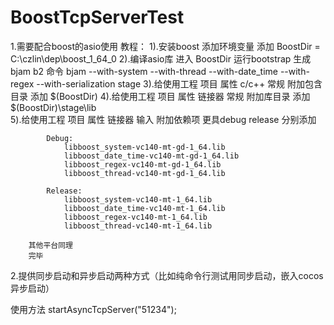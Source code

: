 # BoostTcpServerTest
1.需要配合boost的asio使用
    教程：
        1).安装boost 添加环境变量
            添加 BoostDir = C:\czlin\dep\boost_1_64_0
        2).编译asio库 进入 BoostDir 运行bootstrap 生成  bjam b2
            命令 bjam --with-system --with-thread --with-date_time --with-regex --with-serialization stage
        3).给使用工程 项目 属性 c/c++ 常规 附加包含目录
            添加 $(BoostDir)
        4).给使用工程 项目 属性 链接器 常规  附加库目录 
            添加 $(BoostDir)\stage\lib\
        5).给使用工程 项目 属性 链接器 输入 附加依赖项 更具debug release 分别添加
        
            Debug:
                libboost_system-vc140-mt-gd-1_64.lib
                libboost_date_time-vc140-mt-gd-1_64.lib
                libboost_regex-vc140-mt-gd-1_64.lib
                libboost_thread-vc140-mt-gd-1_64.lib
                
            Release:
                libboost_system-vc140-mt-1_64.lib
                libboost_date_time-vc140-mt-1_64.lib
                libboost_regex-vc140-mt-1_64.lib
                libboost_thread-vc140-mt-1_64.lib
                
        其他平台同理
        完毕
2.提供同步启动和异步启动两种方式（比如纯命令行测试用同步启动，嵌入cocos异步启动）


使用方法
startAsyncTcpServer("51234");
